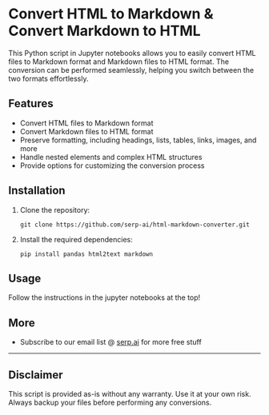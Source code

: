 # Convert HTML to Markdown & Convert Markdown to HTML

This Python script in Jupyter notebooks allows you to easily convert HTML files to Markdown format and Markdown files to HTML format. The conversion can be performed seamlessly, helping you switch between the two formats effortlessly.

## Features

- Convert HTML files to Markdown format
- Convert Markdown files to HTML format
- Preserve formatting, including headings, lists, tables, links, images, and more
- Handle nested elements and complex HTML structures
- Provide options for customizing the conversion process

## Installation

1. Clone the repository:

   ```shell
   git clone https://github.com/serp-ai/html-markdown-converter.git
   ```

2. Install the required dependencies:

   ```shell
   pip install pandas html2text markdown
   ```

## Usage

Follow the instructions in the jupyter notebooks at the top!

## More

- Subscribe to our email list @ [serp.ai](https://serp.ai/) for more free stuff


***

## Disclaimer

This script is provided as-is without any warranty. Use it at your own risk. Always backup your files before performing any conversions.


